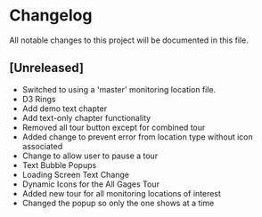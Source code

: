 # Changelog
All notable changes to this project will be documented in this file.

## [Unreleased]
- Switched to using a 'master' monitoring location file.
- D3 Rings
- Add demo text chapter
- Add text-only chapter functionality
- Removed all tour button except for combined tour
- Added change to prevent error from location type without icon associated
- Change to allow user to pause a tour
- Text Bubble Popups
- Loading Screen Text Change
- Dynamic Icons for the All Gages Tour
- Added new tour for all monitoring locations of interest
- Changed the popup so only the one shows at a time

